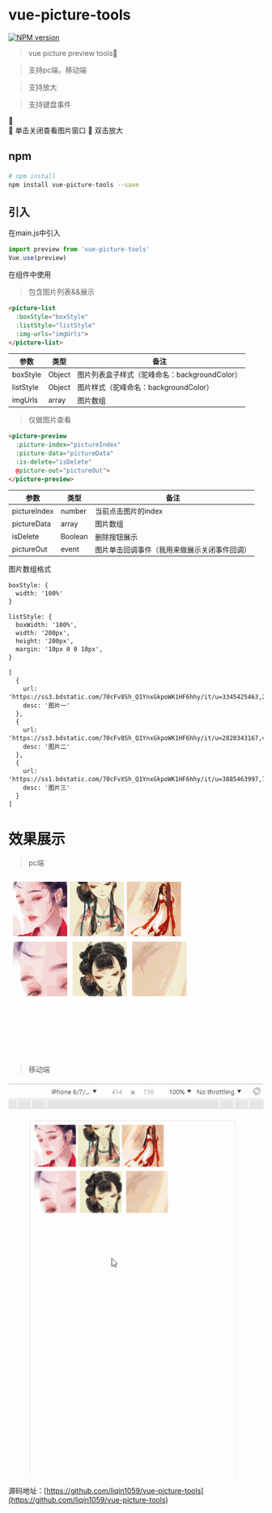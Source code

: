 # vue-picture-tools
[![NPM version](https://img.shields.io/npm/v/vue-picture-tools.svg)](https://www.npmjs.com/package/vue-picture-tools)

> vue picture preview tools👫

> 支持pc端，移动端

> 支持放大

> 支持键盘事件

🙋  
🙋 单击关闭查看图片窗口
🙋 双击放大

## npm

``` bash
# npm install
npm install vue-picture-tools --save
```
## 引入

在main.js中引入

```js
import preview from 'vue-picture-tools'
Vue.use(preview)
```

在组件中使用

> 包含图片列表&&展示

``` html
<picture-list
  :boxStyle="boxStyle"
  :listStyle="listStyle"
  :img-urls="imgUrls">
</picture-list>
```
| 参数 | 类型 | 备注 |
|  ------ | ------ | ------ |
| boxStyle | Object | 图片列表盒子样式（驼峰命名：backgroundColor） |
| listStyle | Object | 图片样式（驼峰命名：backgroundColor） |
| imgUrls | array | 图片数组 |

> 仅做图片查看

``` html
<picture-preview
  :picture-index="pictureIndex"
  :picture-data="pictureData"
  :is-delete="isDelete"
  @picture-out="pictureOut">
</picture-preview>
```

| 参数 | 类型 | 备注 |
|  ------ | ------ | ------ |
| pictureIndex | number | 当前点击图片的index |
| pictureData | array | 图片数组 |
| isDelete | Boolean | 删除按钮展示 |
| pictureOut | event | 图片单击回调事件（我用来做展示关闭事件回调） |

图片数组格式

```
boxStyle: {
  width: '100%'
}
```

```
listStyle: {
  boxWidth: '100%',
  width: '200px',
  height: '200px',
  margin: '10px 0 0 10px',
}
```

```
[
  {
    url: 'https://ss3.bdstatic.com/70cFv8Sh_Q1YnxGkpoWK1HF6hhy/it/u=3345425463,2829351688&fm=26&gp=0.jpg',
    desc: '图片一'
  },
  {
    url: 'https://ss3.bdstatic.com/70cFv8Sh_Q1YnxGkpoWK1HF6hhy/it/u=2820343167,442028568&fm=26&gp=0.jpg',
    desc: '图片二'
  },
  {
    url: 'https://ss1.bdstatic.com/70cFvXSh_Q1YnxGkpoWK1HF6hhy/it/u=3885463997,795370374&fm=26&gp=0.jpg',
    desc: '图片三'
  }
]
```

# 效果展示

> pc端

![avatar](/static/pc.gif)

> 移动端

![avatar](/static/moblie.gif)

源码地址：[https://github.com/liqin1059/vue-picture-tools](https://github.com/liqin1059/vue-picture-tools)

